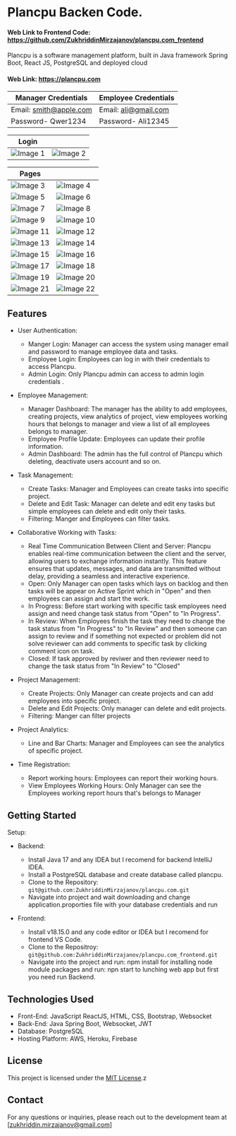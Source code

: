 # Plancpu Backen Code. 
#### Web Link to Frontend Code: https://github.com/ZukhriddinMirzajanov/plancpu.com_frontend

Plancpu is a software management platform, built in Java framework Spring Boot, React JS, PostgreSQL and deployed cloud

#### Web Link: https://plancpu.com

| Manager Credentials | Employee Credentials |
|-----------------------------------------|-----------------------------------------|
| Email: smith@apple.com |  Email: ali@gmail.com |
| Password- Qwer1234 | Password- Ali12345 |

|  Login                              |                                 |
|-----------------------------------------|-----------------------------------------|
| ![Image 1](https://github.com/ZukhriddinMirzajanov/plancpu_photos/blob/main/Screenshot%20(192).png?raw=true) | ![Image 2](https://github.com/ZukhriddinMirzajanov/plancpu_photos/blob/main/Screenshot%20(193).png?raw=true) |

|  Pages                              |                                 |
|-----------------------------------------|-----------------------------------------|
| ![Image 3](https://github.com/ZukhriddinMirzajanov/plancpu_photos/blob/main/Screenshot%20(149).png?raw=true) | ![Image 4](https://github.com/ZukhriddinMirzajanov/plancpu_photos/blob/main/Screenshot%20(150).png?raw=true) |
| ![Image 5](https://github.com/ZukhriddinMirzajanov/plancpu_photos/blob/main/Screenshot%20(151).png?raw=true) | ![Image 6](https://github.com/ZukhriddinMirzajanov/plancpu_photos/blob/main/Screenshot%20(152).png?raw=true) |
| ![Image 7](https://github.com/ZukhriddinMirzajanov/plancpu_photos/blob/main/Screenshot%20(153).png?raw=true) | ![Image 8](https://github.com/ZukhriddinMirzajanov/plancpu_photos/blob/main/Screenshot%20(154).png?raw=true) |
| ![Image 9](https://github.com/ZukhriddinMirzajanov/plancpu_photos/blob/main/Screenshot%20(155).png?raw=true) | ![Image 10](https://github.com/ZukhriddinMirzajanov/plancpu_photos/blob/main/Screenshot%20(158).png?raw=true) |
| ![Image 11](https://github.com/ZukhriddinMirzajanov/plancpu_photos/blob/main/Screenshot%20(156).png?raw=true) | ![Image 12](https://github.com/ZukhriddinMirzajanov/plancpu_photos/blob/main/Screenshot%20(157).png?raw=true) |
| ![Image 13](https://github.com/ZukhriddinMirzajanov/plancpu_photos/blob/main/Screenshot%20(157).png?raw=true) | ![Image 14](https://github.com/ZukhriddinMirzajanov/plancpu_photos/blob/main/Screenshot%20(159).png?raw=true) |
| ![Image 15](https://github.com/ZukhriddinMirzajanov/plancpu_photos/blob/main/Screenshot%20(160).png?raw=true) | ![Image 16](https://github.com/ZukhriddinMirzajanov/plancpu_photos/blob/main/Screenshot%20(161).png?raw=true) |
| ![Image 17](https://github.com/ZukhriddinMirzajanov/plancpu_photos/blob/main/Screenshot%20(162).png?raw=true) | ![Image 18](https://github.com/ZukhriddinMirzajanov/plancpu_photos/blob/main/Screenshot%20(162).png?raw=true) |
| ![Image 19](https://github.com/ZukhriddinMirzajanov/plancpu_photos/blob/main/Screenshot%20(164).png?raw=true) | ![Image 20](https://github.com/ZukhriddinMirzajanov/plancpu_photos/blob/main/Screenshot%20(168).png?raw=true) |
| ![Image 21](https://github.com/ZukhriddinMirzajanov/plancpu_photos/blob/main/Screenshot%20(166).png?raw=true) | ![Image 22](https://github.com/ZukhriddinMirzajanov/plancpu_photos/blob/main/Screenshot%20(167).png?raw=true) |

## Features
- User Authentication:
  - Manger Login: Manager can access the system using manager email and password to manage employee data and tasks.
  - Employee Login: Employees can log in with their credentials to access Plancpu.
  - Admin Login: Only Plancpu admin can access to admin login credentials .

- Employee Management:
  - Manager Dashboard: The manager has the ability to add employees, creating projects, view analytics of project, view employees working hours that belongs to manager and view a list of all employees belongs to manager.
  - Employee Profile Update: Employees can update their profile information.
  - Admin Dashboard: The admin has the full control of Plancpu which deleting, deactivate users account and so on.

- Task Management:
  - Create Tasks: Manager and Employees can create tasks into specific project.
  - Delete and Edit Task: Manager can delete and edit eny tasks but simple employees can delete and edit only their tasks.
  - Filtering: Manger and Employees can filter tasks.

- Collaborative Working with Tasks:
  - Real Time Communication Between Client and Server: Plancpu enables real-time communication between the client and the server, allowing users to exchange information instantly. This feature ensures that updates, messages, and data are transmitted without delay, providing a seamless and interactive experience.
  - Open: Only Manager can open tasks which lays on backlog and then tasks will be appear on Active Sprint which in "Open" and then employees can assign and start the work.
  - In Progress: Before start working with specific task employees need assign and need change task status from "Open" to "In Progress".
  - In Review: When Employees finish the task they need to change the task status from "In Progress" to "In Review" and then someone can assign to review and if something not expected or problem did not solve reviewer can add comments to specific task by clicking comment icon on task.
  - Closed: If task approved by reviwer and then reviewer need to change the task status from "In Review" to "Closed" 

- Project Management:
  - Create Projects: Only Manager can create projects and can add employees into specific project.
  - Delete and Edit Projects: Only manager can delete and edit projects.
  - Filtering: Manger can filter projects

- Project Analytics:
  - Line and Bar Charts: Manager and Employees can see the analytics of specific project.
 
- Time Registration:
  - Report working hours: Employees can report their working hours.
  - View Employees Working Hours: Only Manager can see the Employees working report hours that's belongs to Manager 

## Getting Started
Setup:
- Backend:
  - Install Java 17 and any IDEA but I recomend for backend IntelliJ IDEA.
  - Install a PostgreSQL database and create database called plancpu.
  - Clone to the Repository: `git@github.com:ZukhriddinMirzajanov/plancpu.com.git`
  - Navigate into project and wait downloading and change application.proporties file with your database credentials and run

- Frontend:
  - Install v18.15.0 and any code editor or IDEA but I recomend for frontend VS Code.
  - Clone to the Repositroy: `git@github.com:ZukhriddinMirzajanov/plancpu.com_frontend.git`
  - Navigate into the project and run: npm install for installing node module packages and run: npn start to lunching web app but first you need run Backend.

## Technologies Used

- Front-End: JavaScript ReactJS, HTML, CSS, Bootstrap, Websocket
- Back-End: Java Spring Boot, Websocket, JWT
- Database: PostgreSQL
- Hosting Platform: AWS, Heroku, Firebase

## License

This project is licensed under the [MIT License](https://opensource.org/licenses/MIT).z

## Contact

For any questions or inquiries, please reach out to the development team at [zukhriddin.mirzajanov@gmail.com]

